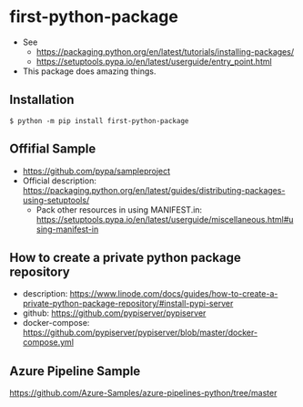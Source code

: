 # first-python-package
* See
  * https://packaging.python.org/en/latest/tutorials/installing-packages/
  * https://setuptools.pypa.io/en/latest/userguide/entry_point.html
* This package does amazing things.

## Installation

```shell
$ python -m pip install first-python-package
```
## Offifial Sample
* https://github.com/pypa/sampleproject
* Official description: https://packaging.python.org/en/latest/guides/distributing-packages-using-setuptools/
  * Pack other resources in using  MANIFEST.in: https://setuptools.pypa.io/en/latest/userguide/miscellaneous.html#using-manifest-in
## How to create a private python package repository
* description: https://www.linode.com/docs/guides/how-to-create-a-private-python-package-repository/#install-pypi-server
* github: https://github.com/pypiserver/pypiserver
* docker-compose: https://github.com/pypiserver/pypiserver/blob/master/docker-compose.yml

## Azure Pipeline Sample
https://github.com/Azure-Samples/azure-pipelines-python/tree/master
